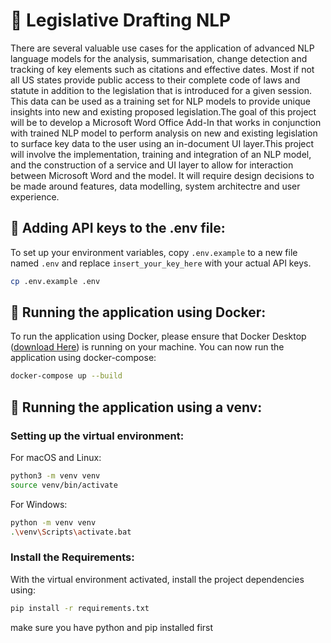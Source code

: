 # 📜 Legislative Drafting NLP
There are several valuable use cases for the application of advanced NLP language models for the analysis, summarisation, change detection and tracking of key elements such as citations and effective dates. Most if not all US states provide public access to their complete code of laws and statute in addition to the legislation that is introduced for a given session. This data can be used as a training set for NLP models to provide unique insights into new and existing proposed legislation.The goal of this project will be to develop a Microsoft Word Office Add-In that works in conjunction with trained NLP model to perform analysis on new and existing legislation to surface key data to the user using an in-document UI layer.This project will involve the implementation, training and integration of an NLP model, and the construction of a service and UI layer to allow for interaction between Microsoft Word and the model. It will require design decisions to be made around features, data modelling, system architectre and user experience.

## 🔑 Adding API keys to the .env file:
To set up your environment variables, copy `.env.example` to a new file named `.env` and replace `insert_your_key_here` with your actual API keys.

```bash
cp .env.example .env
```

## 	🐳 Running the application using Docker:
To run the application using Docker, please ensure that Docker Desktop ([download Here](https://www.docker.com/products/docker-desktop/)) is running on your machine. You can now run the application using docker-compose:

```bash
docker-compose up --build
```

## 📂 Running the application using a venv:
### Setting up the virtual environment:

For macOS and Linux:

```bash
python3 -m venv venv
source venv/bin/activate
```

For Windows:

```bash
python -m venv venv
.\venv\Scripts\activate.bat
```

### Install the Requirements:
With the virtual environment activated, install the project dependencies using:

```bash
pip install -r requirements.txt
```
make sure you have python and pip installed first
